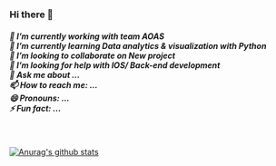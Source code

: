 ### Hi there 👋

<h5>
 🔭 I’m currently working with team AOAS <br>
 🌱 I’m currently learning Data analytics & visualization with Python <br>
 👯 I’m looking to collaborate on New project <br>
 🤔 I’m looking for help with IOS/ Back-end development <br>
 💬 Ask me about ... <br>
 📫 How to reach me: ... <br>
 😄 Pronouns: ... <br>
 ⚡ Fun fact: ... <br>
</h5>
<br>

[![Anurag's github stats](https://github-readme-stats.vercel.app/api?username=yekyung2)](https://github.com/anuraghazra/github-readme-stats)
